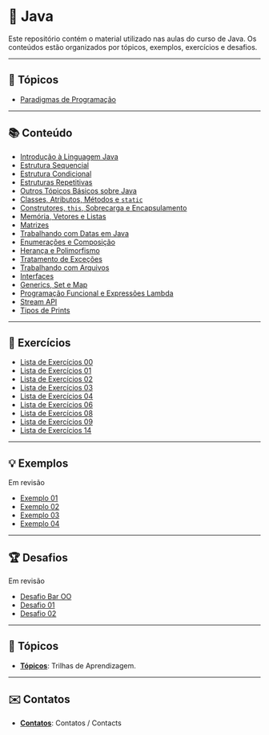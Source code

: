 # 📘 Java

Este repositório contém o material utilizado nas aulas do curso de Java. Os conteúdos estão organizados por tópicos, exemplos, exercícios e desafios.

---

## 📂 Tópicos

- [Paradigmas de Programação](https://ricardotecpro.github.io/ads_mod_10_paradigmas_e_padroes_de_projeto/)

---

## 📚 Conteúdo

- [Introdução à Linguagem Java](topicos/01_introducao_a_linguagem_java.md)
- [Estrutura Sequencial](topicos/02_estrutura_sequencial.md)
- [Estrutura Condicional](topicos/03_estrutura_condicional.md)
- [Estruturas Repetitivas](topicos/04_estruturas_repetitivas.md)
- [Outros Tópicos Básicos sobre Java](topicos/05_outros_topicos_basicos_sobre_java.md)
- [Classes, Atributos, Métodos e `static`](topicos/06_classes_atributos_metodos_static.md)
- [Construtores, `this`, Sobrecarga e Encapsulamento](topicos/07_construtores_this_sobrecarga_encapsulamento.md)
- [Memória, Vetores e Listas](topicos/08_memoria_vetores_listas.md)
- [Matrizes](topicos/09_matrizes.md)
- [Trabalhando com Datas em Java](topicos/10_trabalhando_com_datas_em_java.md)
- [Enumerações e Composição](topicos/11_enumeracoes_e_composicao.md)
- [Herança e Polimorfismo](topicos/12_heranca_e_polimorfismo.md)
- [Tratamento de Exceções](topicos/13_tratamento_de_excecoes.md)
- [Trabalhando com Arquivos](topicos/14_trabalhando_com_arquivos.md)
- [Interfaces](topicos/15_interfaces.md)
- [Generics, Set e Map](topicos/16_generics_set_map.md)
- [Programação Funcional e Expressões Lambda](topicos/17_programacao_funcional_e_expressoes_lambda.md)
- [Stream API](topicos/18_stream_api.md)
- [Tipos de Prints](topicos/19_prints_java.md)

---

## 🧩 Exercícios

- [Lista de Exercícios 00](exercicios/lista_exercicios_orientacoes.md)
- [Lista de Exercícios 01](exercicios/lista_exercicios_01.md)
- [Lista de Exercícios 02](exercicios/lista_exercicios_02.md)
- [Lista de Exercícios 03](exercicios/lista_exercicios_03.md)
- [Lista de Exercícios 04](exercicios/lista_exercicios_04.md)
- [Lista de Exercícios 06](exercicios/lista_exercicios_06.md)
- [Lista de Exercícios 08](exercicios/lista_exercicios_08.md)
- [Lista de Exercícios 09](exercicios/lista_exercicios_09.md)
- [Lista de Exercícios 14](exercicios/lista_exercicios_14.md)

---

## 💡 Exemplos

Em revisão 

- [Exemplo 01](exemplos/exemplo_01.md)
- [Exemplo 02](exemplos/exemplo_02.md)
- [Exemplo 03](exemplos/exemplo_03.md)
- [Exemplo 04](exemplos/exemplo_04.md)

---

## 🏆 Desafios

Em revisão

- [Desafio Bar OO](./desafios/desafio_03_bar_oo.md)
- [Desafio 01](desafios/desafio_01.md)
- [Desafio 02](desafios/desafio_02.md)


---

## 🔗 Tópicos

* **[Tópicos](/ricardotecpro.github.io/topicos.md)**: Trilhas de Aprendizagem.

---

## ✉️ Contatos

* **[Contatos](/ricardotecpro.github.io/contatos.md)**: Contatos / Contacts

